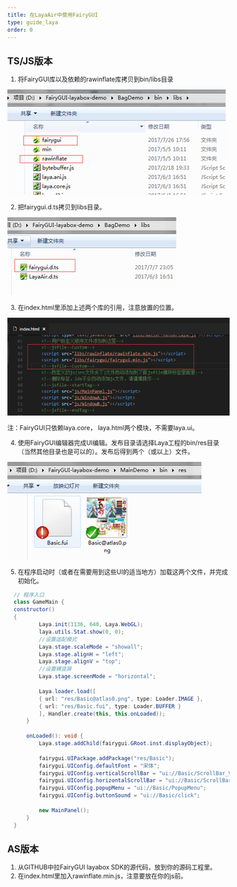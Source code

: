 ```yaml
---
title: 在LayaAir中使用FairyGUI
type: guide_laya
order: 0
---
```


## TS/JS版本

1. 将FairyGUI库以及依赖的rawinflate库拷贝到bin/libs目录

  ![](../../images/20170809155135.png)

2. 把fairygui.d.ts拷贝到libs目录。

  ![](../../images/20170809155742.png)

3. 在index.html里添加上述两个库的引用，注意放置的位置。

  ![](../../images/20170809160052.png)

  注：FairyGUI只依赖laya.core， laya.html两个模块，不需要laya.ui。

4. 使用FairyGUI编辑器完成UI编辑。发布目录请选择Laya工程的bin/res目录（当然其他目录也是可以的）。发布后得到两个（或以上）文件。

  ![](../../images/20170809160159.png)

5. 在程序启动时（或者在需要用到这些UI的适当地方）加载这两个文件，并完成初始化。

  ```csharp
	// 程序入口
	class GameMain {
    constructor()
    {
	        Laya.init(1136, 640, Laya.WebGL);
	        laya.utils.Stat.show(0, 0);
	        //设置适配模式
	        Laya.stage.scaleMode = "showall";
	        Laya.stage.alignH = "left";
	        Laya.stage.alignV = "top";
	        //设置横竖屏
	        Laya.stage.screenMode = "horizontal";
	        
	        Laya.loader.load([
	        { url: "res/Basic@atlas0.png", type: Loader.IMAGE },
	        { url: "res/Basic.fui", type: Loader.BUFFER }
	        ], Handler.create(this, this.onLoaded));
	    }
	
	    onLoaded(): void {
	        Laya.stage.addChild(fairygui.GRoot.inst.displayObject);
	
	        fairygui.UIPackage.addPackage("res/Basic");		
	        fairygui.UIConfig.defaultFont = "宋体";
	        fairygui.UIConfig.verticalScrollBar = "ui://Basic/ScrollBar_VT";
	        fairygui.UIConfig.horizontalScrollBar = "ui://Basic/ScrollBar_HZ";
	        fairygui.UIConfig.popupMenu = "ui://Basic/PopupMenu";
	        fairygui.UIConfig.buttonSound = "ui://Basic/click";
	
	        new MainPanel();
	    }
	}
  ```

## AS版本

1. 从GITHUB中拉FairyGUI layabox SDK的源代码，放到你的源码工程里。
2. 在index.html里加入rawinflate.min.js，注意要放在你的js前。